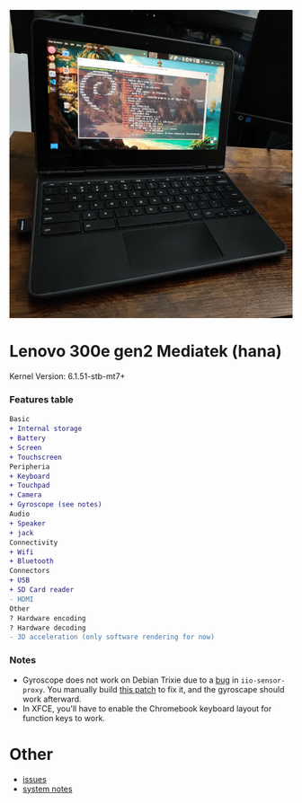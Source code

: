 ![hana300e](./assets/hana-300e-gen2-mtk.jpg)

# Lenovo 300e gen2 Mediatek (hana)

Kernel Version: 6.1.51-stb-mt7+

### Features table
```diff
Basic
+ Internal storage
+ Battery
+ Screen
+ Touchscreen
Peripheria
+ Keyboard
+ Touchpad
+ Camera
+ Gyroscope (see notes)
Audio
+ Speaker
+ jack
Connectivity
+ Wifi
+ Bluetooth
Connectors
+ USB
+ SD Card reader
- HDMI
Other
? Hardware encoding
? Hardware decoding
- 3D acceleration (only software rendering for now)
```

### Notes

- Gyroscope does not work on Debian Trixie due to a [bug](https://gitlab.freedesktop.org/hadess/iio-sensor-proxy/-/issues/411) in `iio-sensor-proxy`. You manually build [this patch](https://gitlab.freedesktop.org/hadess/iio-sensor-proxy/-/merge_requests/400) to fix it, and the gyroscape should work afterward.
- In XFCE, you'll have to enable the Chromebook keyboard layout for function keys to work.
  
# Other

- [issues](https://github.com/hexdump0815/imagebuilder/issues/271)
- [system notes](https://github.com/hexdump0815/imagebuilder/blob/main/systems/chromebook_oak/readme.md)
